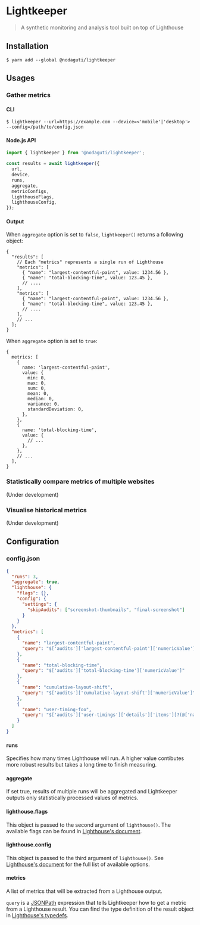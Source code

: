 # Lightkeeper

> A synthetic monitoring and analysis tool built on top of Lighthouse

## Installation

```
$ yarn add --global @nodaguti/lightkeeper
```

## Usages

### Gather metrics

#### CLI

```
$ lightkeeper --url=https://example.com --device=<'mobile'|'desktop'> --config=/path/to/config.json
```

#### Node.js API

```js
import { lightkeeper } from '@nodaguti/lightkeeper';

const results = await lightkeeper({
  url,
  device,
  runs,
  aggregate,
  metricConfigs,
  lighthouseFlags,
  lighthouseConfig,
});
```

#### Output

When `aggregate` option is set to `false`, `lightkeeper()` returns a following object:

```json5
{
  "results": [
    // Each "metrics" represents a single run of Lighthouse
    "metrics": [
      { "name": "largest-contentful-paint", value: 1234.56 },
      { "name": "total-blocking-time", value: 123.45 },
      // ....
    ],
    "metrics": [
      { "name": "largest-contentful-paint", value: 1234.56 },
      { "name": "total-blocking-time", value: 123.45 },
      // ....
    ],
    // ...
  ];
}
```

When `aggregate` option is set to `true`:

```json5
{
  metrics: [
    {
      name: 'largest-contentful-paint',
      value: {
        min: 0,
        max: 0,
        sum: 0,
        mean: 0,
        median: 0,
        variance: 0,
        standardDeviation: 0,
      },
    },
    {
      name: 'total-blocking-time',
      value: {
        // ...
      },
    },
    // ...
  ],
}
```

### Statistically compare metrics of multiple websites

(Under development)

### Visualise historical metrics

(Under development)

## Configuration

### config.json

```json
{
  "runs": 3,
  "aggregate": true,
  "lighthouse": {
    "flags": {},
    "config": {
      "settings": {
        "skipAudits": ["screenshot-thumbnails", "final-screenshot"]
      }
    }
  },
  "metrics": [
    {
      "name": "largest-contentful-paint",
      "query": "$['audits']['largest-contentful-paint']['numericValue']"
    },
    {
      "name": "total-blocking-time",
      "query": "$['audits']['total-blocking-time']['numericValue']"
    },
    {
      "name": "cumulative-layout-shift",
      "query": "$['audits']['cumulative-layout-shift']['numericValue']"
    },
    {
      "name": "user-timing-foo",
      "query": "$['audits']['user-timings']['details']['items'][?(@['name']=='foo')]['startTime']"
    }
  ]
}
```

#### runs

Specifies how many times Lighthouse will run. A higher value contibutes more robust results but takes a long time to finish measuring.

#### aggregate

If set true, results of multiple runs will be aggregated and Lightkeeper outputs only statistically processed values of metrics.

#### lighthouse.flags

This object is passed to the second argument of `lighthouse()`. The available flags can be found in [Lighthouse's document](https://github.com/GoogleChrome/lighthouse/blob/master/docs/readme.md#differences-from-cli-flags).

#### lighthouse.config

This object is passed to the third argument of `lighthouse()`. See [Lighthouse's document](https://github.com/GoogleChrome/lighthouse/blob/master/docs/readme.md#configuration) for the full list of available options.

#### metrics

A list of metrics that will be extracted from a Lighthouse output.

`query` is a [JSONPath](https://github.com/dchester/jsonpath#readme) expression that tells Lightkeeper how to get a metric from a Lighthouse result. You can find the type definition of the result object in [Lighthouse's typedefs](https://github.com/GoogleChrome/lighthouse/blob/378a31f8117d20c852562514612c80ea12892c54/types/lhr.d.ts#L27).

